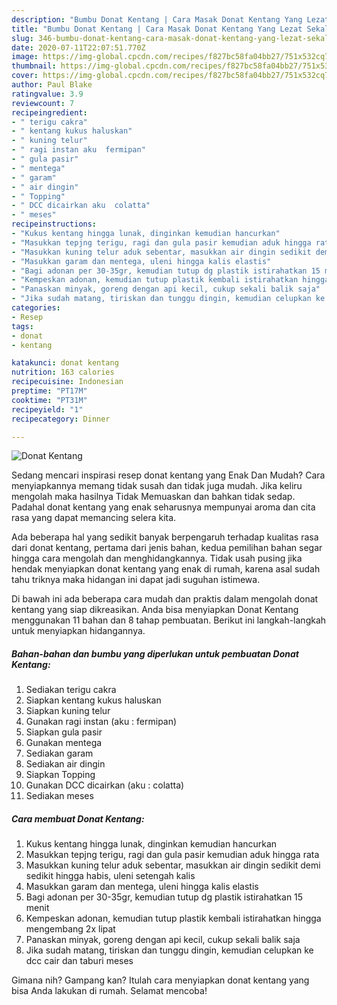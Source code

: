 ```yaml
---
description: "Bumbu Donat Kentang | Cara Masak Donat Kentang Yang Lezat Sekali"
title: "Bumbu Donat Kentang | Cara Masak Donat Kentang Yang Lezat Sekali"
slug: 346-bumbu-donat-kentang-cara-masak-donat-kentang-yang-lezat-sekali
date: 2020-07-11T22:07:51.770Z
image: https://img-global.cpcdn.com/recipes/f827bc58fa04bb27/751x532cq70/donat-kentang-foto-resep-utama.jpg
thumbnail: https://img-global.cpcdn.com/recipes/f827bc58fa04bb27/751x532cq70/donat-kentang-foto-resep-utama.jpg
cover: https://img-global.cpcdn.com/recipes/f827bc58fa04bb27/751x532cq70/donat-kentang-foto-resep-utama.jpg
author: Paul Blake
ratingvalue: 3.9
reviewcount: 7
recipeingredient:
- " terigu cakra"
- " kentang kukus haluskan"
- " kuning telur"
- " ragi instan aku  fermipan"
- " gula pasir"
- " mentega"
- " garam"
- " air dingin"
- " Topping"
- " DCC dicairkan aku  colatta"
- " meses"
recipeinstructions:
- "Kukus kentang hingga lunak, dinginkan kemudian hancurkan"
- "Masukkan tepjng terigu, ragi dan gula pasir kemudian aduk hingga rata"
- "Masukkan kuning telur aduk sebentar, masukkan air dingin sedikit demi sedikit hingga habis, uleni setengah kalis"
- "Masukkan garam dan mentega, uleni hingga kalis elastis"
- "Bagi adonan per 30-35gr, kemudian tutup dg plastik istirahatkan 15 menit"
- "Kempeskan adonan, kemudian tutup plastik kembali istirahatkan hingga mengembang 2x lipat"
- "Panaskan minyak, goreng dengan api kecil, cukup sekali balik saja"
- "Jika sudah matang, tiriskan dan tunggu dingin, kemudian celupkan ke dcc cair dan taburi meses"
categories:
- Resep
tags:
- donat
- kentang

katakunci: donat kentang 
nutrition: 163 calories
recipecuisine: Indonesian
preptime: "PT17M"
cooktime: "PT31M"
recipeyield: "1"
recipecategory: Dinner

---
```



![Donat Kentang](https://img-global.cpcdn.com/recipes/f827bc58fa04bb27/751x532cq70/donat-kentang-foto-resep-utama.jpg)

Sedang mencari inspirasi resep donat kentang yang Enak Dan Mudah? Cara menyiapkannya memang tidak susah dan tidak juga mudah. Jika keliru mengolah maka hasilnya Tidak Memuaskan dan bahkan tidak sedap. Padahal donat kentang yang enak seharusnya mempunyai aroma dan cita rasa yang dapat memancing selera kita.



Ada beberapa hal yang sedikit banyak berpengaruh terhadap kualitas rasa dari donat kentang, pertama dari jenis bahan, kedua pemilihan bahan segar hingga cara mengolah dan menghidangkannya. Tidak usah pusing jika hendak menyiapkan donat kentang yang enak di rumah, karena asal sudah tahu triknya maka hidangan ini dapat jadi suguhan istimewa.


Di bawah ini ada beberapa cara mudah dan praktis dalam mengolah donat kentang yang siap dikreasikan. Anda bisa menyiapkan Donat Kentang menggunakan 11 bahan dan 8 tahap pembuatan. Berikut ini langkah-langkah untuk menyiapkan hidangannya.

<!--inarticleads1-->

##### Bahan-bahan dan bumbu yang diperlukan untuk pembuatan Donat Kentang:

1. Sediakan  terigu cakra
1. Siapkan  kentang kukus haluskan
1. Siapkan  kuning telur
1. Gunakan  ragi instan (aku : fermipan)
1. Siapkan  gula pasir
1. Gunakan  mentega
1. Sediakan  garam
1. Sediakan  air dingin
1. Siapkan  Topping
1. Gunakan  DCC dicairkan (aku : colatta)
1. Sediakan  meses




<!--inarticleads2-->

##### Cara membuat Donat Kentang:

1. Kukus kentang hingga lunak, dinginkan kemudian hancurkan
1. Masukkan tepjng terigu, ragi dan gula pasir kemudian aduk hingga rata
1. Masukkan kuning telur aduk sebentar, masukkan air dingin sedikit demi sedikit hingga habis, uleni setengah kalis
1. Masukkan garam dan mentega, uleni hingga kalis elastis
1. Bagi adonan per 30-35gr, kemudian tutup dg plastik istirahatkan 15 menit
1. Kempeskan adonan, kemudian tutup plastik kembali istirahatkan hingga mengembang 2x lipat
1. Panaskan minyak, goreng dengan api kecil, cukup sekali balik saja
1. Jika sudah matang, tiriskan dan tunggu dingin, kemudian celupkan ke dcc cair dan taburi meses




Gimana nih? Gampang kan? Itulah cara menyiapkan donat kentang yang bisa Anda lakukan di rumah. Selamat mencoba!
